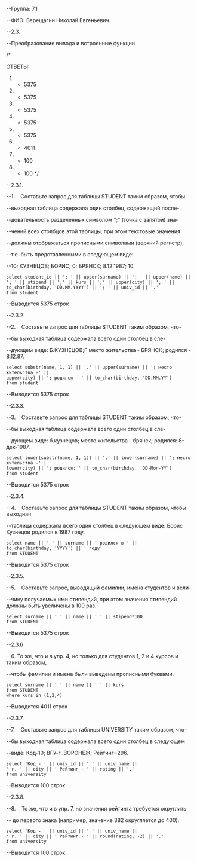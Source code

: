 --Группа: 7.1

--ФИО: Верещагин Николай Евгеньевич

--2.3.

--Преобразование вывода и встроенные функции

/*

ОТВЕТЫ:
1. - 5375
2. - 5375
3. - 5375
4. - 5375
5. - 5375
6. - 4011
7. - 100
8. - 100
*/

--2.3.1.

--1.    Составьте запрос для таблицы STUDENT таким образом, чтобы

--выходная таблица содержала один столбец, содержащий после-

--довательность разделенных символом ";" (точка с запятой) зна-

--чений всех столбцов этой таблицы; при этом текстовые значения

--должны отображаться прописными символами (верхний регистр),

--т.е. быть представленными в следующем виде:

--10; КУЗНЕЦОВ; БОРИС; 0; БРЯНСК; 8.12.1987; 10.

	select student_id || '; ' || upper(surname) || '; ' || upper(name) || '; ' || stipend || ';' || kurs || ';' || upper(city) || '; ' || to_char(birthday, 'DD.MM.YYYY') || '; ' || univ_id || '.'
	from student

--Выводится 5375 строк

  

--2.3.2.

--2.    Составьте запрос для таблицы STUDENT таким образом, что-

--бы выходная таблица содержала всего один столбец в сле-

--дующем виде: Б.КУЗНЕЦОВ;F место жительства - БРЯНСК; родился - 8.12.87.

	select substr(name, 1, 1) || '.' || upper(surname) || '; место жительства -' || 
	upper(city) || '; родился - ' || to_char(birthday, 'DD.MM.YY')
	from student
	

--Выводится 5375 строк

  

--2.3.3.

--3.    Составьте запрос для таблицы STUDENT таким образом, что-

--бы выходная таблица содержала всего один столбец в сле-

--дующем виде: б.кузнецов; место жительства - брянск; родился: 8-дек-1987.

	select lower(substr(name, 1, 1)) || '.' || lower(surname) || '; место жительства -' | 
	lower(city) || '; родился: ' || to_char(birthday, 'DD-Mon-YY')
	from student
	
--Выводится 5375 строк

  

--2.3.4.

--4.    Составьте запрос для таблицы STUDENT таким образом, чтобы выходная

--таблица содержала всего один столбец в следующем виде: Борис Кузнецов родился в 1987 году.

	select name || ' ' || surname || ' родился в ' ||
	to_char(birthday, 'YYYY') || ' году'
	from STUDENT
	
--Выводится 5375 строк

  

--2.3.5.

--5.    Составьте запрос, выводящий фамилии, имена студентов и вели-

--чину получаемых ими стипендий, при этом значения стипендий должны быть увеличены в 100 раз.

	select surname || ' ' || name || ' ' || stipend*100
	from STUDENT

--Выводится 5375 строк

  

--2.3.6

--6. То же, что и в упр. 4, но только для студентов 1, 2 и 4 курсов и таким образом,

--чтобы фамилии и имена были выведены прописными буквами.

	select surname || ' ' || name || ' ' || kurs
	from STUDENT
	where kurs in (1,2,4)

--Выводится 4011 строк

  

--2.3.7.

--7.    Составьте запрос для таблицы UNIVERSITY таким образом, что-

--бы выходная таблица содержала всего один столбец в следующем

--виде: Код-10; ВГУ-г .ВОРОНЕЖ; Рейтинг=296.

	select 'Код - ' || univ_id || ' ' || univ_name ||
	' г. ' || city || ' Рейтинг - ' || rating || '.'
	from university

--Выводится 100 строк

  

--2.3.8.

--8.    То же, что и в упр. 7, но значения рейтинга требуется округлить

-- до первого знака (например, значение 382 округляется до 400).

	select 'Код - ' || univ_id || ' ' || univ_name ||
	' г. ' || city || ' Рейтинг - ' || round(rating, -2) || '.'
	from university
--Выводится 100 строк